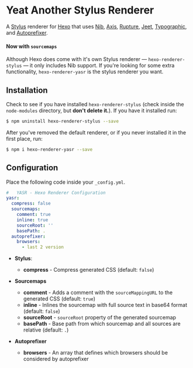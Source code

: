 #  Yeat Another Stylus Renderer

A [Stylus] renderer for [Hexo] that uses [Nib], [Axis], [Rupture], [Jeet], [Typographic], and [Autoprefixer].

#### Now with `sourcemaps`

Although Hexo does come with it's own Stylus renderer &mdash; `hexo-renderer-stylus` &mdash; it only includes Nib support. If you're looking for some extra functionality, `hexo-renderer-yasr` is the stylus renderer you want.

## Installation

Check to see if you have installed `hexo-renderer-stylus` (check inside the `node-modules` directory, but **don't delete it.**). If you have it installed run:

``` bash
$ npm uninstall hexo-renderer-stylus --save
```

After you've removed the default renderer, or if you never installed it in the first place, run:

``` bash
$ npm i hexo-renderer-yasr --save
```

## Configuration

Place the following code inside your `_config.yml`.

``` yaml
#   YASR - Hexo Renderer Configuration
yasr:
  compress: false
  sourcemaps:
    comment: true
    inline: true
    sourceRoot: ''
    basePath: .
  autoprefixer:
    browsers:
      - last 2 version
```

- **Stylus**:
  - **compress** - Compress generated CSS (default: `false`)


- **Sourcemaps**
  - **comment** - Adds a comment with the `sourceMappingURL` to the generated CSS (default: `true`)
  - **inline** - Inlines the sourcemap with full source text in base64 format (default: `false`)
  - **sourceRoot** - `sourceRoot` property of the generated sourcemap
  - **basePath** - Base path from which sourcemap and all sources are relative (default: `.`)


- **Autoprefixer**
  - **browsers** - An array that defines which browsers should be considered by autoprefixer


[Hexo]: http://hexo.io/
[Stylus]: http://styl.us
[Nib]: http://nib.com
[Axis]: http://axis.cx
[Jeet]: http://jeet.gs
[Autoprefixer]: http://autoprefix.er
[Rupture]: http://rupture.cx
[Typographic]: http://corysimmons.github.io/typographic/